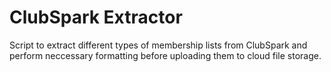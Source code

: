 # ClubSpark Extractor
Script to extract different types of membership lists from ClubSpark and perform neccessary formatting before uploading them to cloud file storage.
